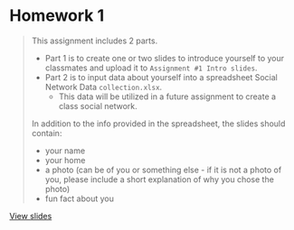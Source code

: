 # Homework 1

> This assignment includes 2 parts.
>
> - Part 1 is to create one or two slides to introduce yourself to your
    classmates and upload it to `Assignment #1 Intro slides`.
> - Part 2 is to input data about yourself into a spreadsheet Social Network
    Data `collection.xlsx`.
>   - This data will be utilized in a future assignment to create a class social
      network.
>
> In addition to the info provided in the spreadsheet, the slides should
  contain:
>
> - your name
> - your home
> - a photo (can be of you or something else - if it is not a photo of you,
    please include a  short explanation of why you chose the photo)
> - fun fact about you

[View slides](slides.pptx)
